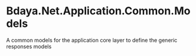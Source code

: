 # Bdaya.Net.Application.Common.Models
A common models for the application core layer to define the generic responses models
